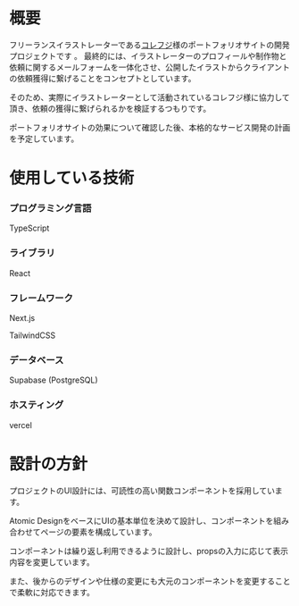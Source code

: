 # 概要
フリーランスイラストレーターである[コレフジ](https://twitter.com/chorefuji)様のポートフォリオサイトの開発プロジェクトです
。
最終的には、イラストレーターのプロフィールや制作物と依頼に関するメールフォームを一体化させ、公開したイラストからクライアントの依頼獲得に繋げることをコンセプトとしています。

そのため、実際にイラストレーターとして活動されているコレフジ様に協力して頂き、依頼の獲得に繋げられるかを検証するつもりです。

ポートフォリオサイトの効果について確認した後、本格的なサービス開発の計画を予定しています。

#  使用している技術
### プログラミング言語
TypeScript

### ライブラリ
React

### フレームワーク
Next.js

TailwindCSS

### データベース
Supabase (PostgreSQL)

### ホスティング
vercel

# 設計の方針
プロジェクトのUI設計には、可読性の高い関数コンポーネントを採用しています。

Atomic DesignをベースにUIの基本単位を決めて設計し、コンポーネントを組み合わせてページの要素を構成しています。

コンポーネントは繰り返し利用できるように設計し、propsの入力に応じて表示内容を変更しています。

また、後からのデザインや仕様の変更にも大元のコンポーネントを変更することで柔軟に対応できます。

<!-- This is a [Next.js](https://nextjs.org/) project bootstrapped with [`create-next-app`](https://github.com/vercel/next.js/tree/canary/packages/create-next-app).

## Getting Started

First, run the development server:

```bash
npm run dev
# or
yarn dev
# or
pnpm dev
```

Open [http://localhost:3000](http://localhost:3000) with your browser to see the result.

You can start editing the page by modifying `app/page.tsx`. The page auto-updates as you edit the file.

This project uses [`next/font`](https://nextjs.org/docs/basic-features/font-optimization) to automatically optimize and load Inter, a custom Google Font.

## Learn More

To learn more about Next.js, take a look at the following resources:

- [Next.js Documentation](https://nextjs.org/docs) - learn about Next.js features and API.
- [Learn Next.js](https://nextjs.org/learn) - an interactive Next.js tutorial.

You can check out [the Next.js GitHub repository](https://github.com/vercel/next.js/) - your feedback and contributions are welcome!

## Deploy on Vercel

The easiest way to deploy your Next.js app is to use the [Vercel Platform](https://vercel.com/new?utm_medium=default-template&filter=next.js&utm_source=create-next-app&utm_campaign=create-next-app-readme) from the creators of Next.js.

Check out our [Next.js deployment documentation](https://nextjs.org/docs/deployment) for more details. -->
